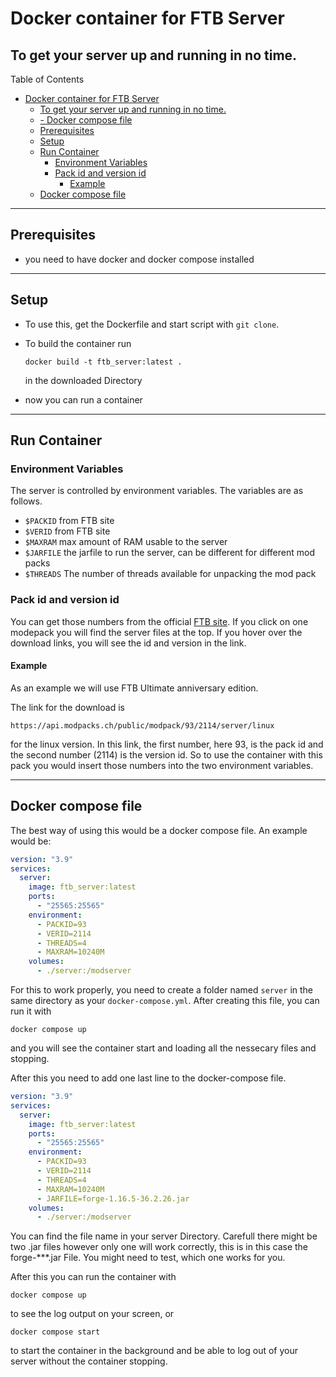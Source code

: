 # Docker container for FTB Server

To get your server up and running in no time.
---
Table of Contents
- [Docker container for FTB Server](#docker-container-for-ftb-server)
  - [To get your server up and running in no time.](#to-get-your-server-up-and-running-in-no-time)
  - [- Docker compose file](#--docker-compose-file)
  - [Prerequisites](#prerequisites)
  - [Setup](#setup)
  - [Run Container](#run-container)
    - [Environment Variables](#environment-variables)
    - [Pack id and version id](#pack-id-and-version-id)
      - [Example](#example)
  - [Docker compose file](#docker-compose-file)
---

## Prerequisites

+ you need to have docker and docker compose installed

---

## Setup

+ To use this, get the Dockerfile and start script with `git clone`.

+ To build the container run

    ```
    docker build -t ftb_server:latest .
    ```

    in the downloaded Directory

+ now you can run a container

---

## Run Container

### Environment Variables

The server is controlled by environment variables. The variables are as follows.

+ `$PACKID` from FTB site
+ `$VERID` from FTB site
+ `$MAXRAM` max amount of RAM usable to the server
+ `$JARFILE` the jarfile to run the server, can be different for different mod packs
+ `$THREADS` The number of threads available for unpacking the mod pack

### Pack id and version id
You can get those numbers from the official [FTB site](https://www.feed-the-beast.com/modpacks). If you click on one modepack you will find the server files at the top. If you hover over the download links, you will see the id and version in the link.

#### Example
As an example we will use FTB Ultimate anniversary edition.

The link for the download is

```
https://api.modpacks.ch/public/modpack/93/2114/server/linux
```

for the linux version.
In this link, the first number, here 93, is the pack id and the second number (2114) is the version id. So to use the container with this pack you would insert those numbers into the two environment variables.

---

## Docker compose file

The best way of using this would be a docker compose file. 
An example would be:
```YAML 
version: "3.9"
services:
  server:
    image: ftb_server:latest
    ports:
      - "25565:25565"
    environment:
      - PACKID=93
      - VERID=2114
      - THREADS=4
      - MAXRAM=10240M
    volumes:
      - ./server:/modserver 
```
For this to work properly, you need to create a folder named `server` in the same directory as your `docker-compose.yml`.
After creating this file, you can run it with
```
docker compose up
```
and you will see the container start and loading all the nessecary files and stopping.

After this you need to add one last line to the docker-compose file.
```YAML
version: "3.9"
services:
  server:
    image: ftb_server:latest
    ports:
      - "25565:25565"
    environment:
      - PACKID=93
      - VERID=2114
      - THREADS=4
      - MAXRAM=10240M
      - JARFILE=forge-1.16.5-36.2.26.jar
    volumes:
      - ./server:/modserver 
```
You can find the file name in your server Directory.
Carefull there might be two .jar files however only one will work correctly, this is in this case the forge-***.jar File. You might need to test, which one works for you.

After this you can run the container with
```
docker compose up
```
to see the log output on your screen, or
```
docker compose start
```
to start the container in the background and be able to log out of your server without the container stopping.